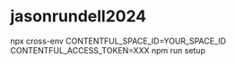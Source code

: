 # jasonrundell2024


npx cross-env CONTENTFUL_SPACE_ID=YOUR_SPACE_ID CONTENTFUL_ACCESS_TOKEN=XXX npm run setup